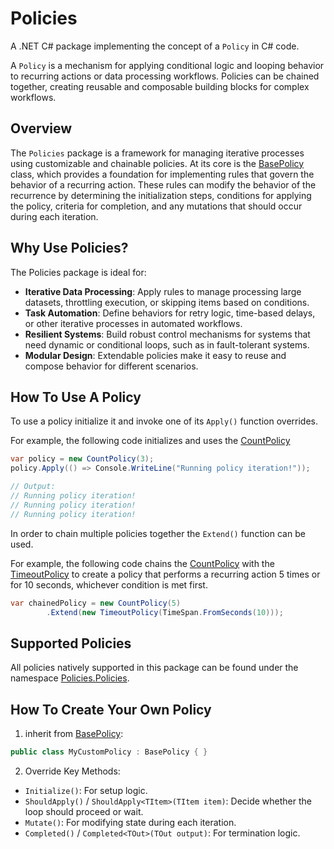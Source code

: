 # Policies

A .NET C# package implementing the concept of a `Policy` in C# code.

A `Policy` is a mechanism for applying conditional logic and looping behavior to recurring actions or data processing
workflows. Policies can be chained together, creating reusable and composable building blocks for complex workflows.

## Overview

The `Policies` package is a framework for managing iterative processes using customizable and chainable policies.
At its core is the [BasePolicy](Policies/BasePolicy.cs) class, which provides a foundation for implementing rules that
govern the behavior of a recurring action.
These rules can modify the behavior of the recurrence by determining the initialization steps,
conditions for applying the policy, criteria for completion, and any mutations that should occur during each iteration.

## Why Use Policies?

The Policies package is ideal for:

* **Iterative Data Processing**: Apply rules to manage processing large datasets, throttling execution,
  or skipping items based on conditions.
* **Task Automation**: Define behaviors for retry logic, time-based delays, or other iterative processes
  in automated workflows.
* **Resilient Systems**: Build robust control mechanisms for systems that need dynamic or conditional loops,
  such as in fault-tolerant systems.
* **Modular Design**: Extendable policies make it easy to reuse and compose behavior for different scenarios.

## How To Use A Policy

To use a policy initialize it and invoke one of its `Apply()` function overrides.

For example, the following code initializes and uses the [CountPolicy](Policies/Policies/CountPolicy.cs)

```csharp
var policy = new CountPolicy(3);
policy.Apply(() => Console.WriteLine("Running policy iteration!"));

// Output:
// Running policy iteration!
// Running policy iteration!
// Running policy iteration!
```

In order to chain multiple policies together the `Extend()` function can be used.

For example, the following code chains the [CountPolicy](Policies/Policies/CountPolicy.cs) with the
[TimeoutPolicy](Policies/Policies/TimeoutPolicy.cs) to create a policy that performs a recurring action
5 times or for 10 seconds, whichever condition is met first.

```csharp
var chainedPolicy = new CountPolicy(5)
        .Extend(new TimeoutPolicy(TimeSpan.FromSeconds(10)));
```

## Supported Policies

All policies natively supported in this package can be found under the namespace
[Policies.Policies](Policies/Policies).

## How To Create Your Own Policy

1. inherit from [BasePolicy](Policies/BasePolicy.cs):

```csharp
public class MyCustomPolicy : BasePolicy { }
```

2. Override Key Methods:

* `Initialize()`: For setup logic.
* `ShouldApply()` / `ShouldApply<TItem>(TItem item)`: Decide whether the loop should proceed or wait.
* `Mutate()`: For modifying state during each iteration.
* `Completed()` / `Completed<TOut>(TOut output)`: For termination logic.
